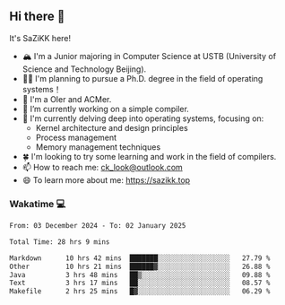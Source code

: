 ## Hi there 👋

It's SaZiKK here!

- 🏔️ I'm a Junior majoring in Computer Science  at USTB (University of Science and Technology Beijing).
- 🧑‍🎓 I'm planning to pursue a Ph.D. degree in the field of operating systems！
- 🚀 I'm a OIer and ACMer.
- 🔭 I’m currently working on a simple compiler.
- 🌱 I'm currently delving deep into operating systems, focusing on:
  - Kernel architecture and design principles
  - Process management
  - Memory management techniques
- 🍀 I'm looking to try some learning and work in the field of compilers.
- 📫 How to reach me: ck_look@outlook.com
- 😄 To learn more about me: https://sazikk.top

  
<!--
**SaZiKK/SaZiKK** is a ✨ _special_ ✨ repository because its `README.md` (this file) appears on your GitHub profile.

Here are some ideas to get you started:

- 🔭 I’m currently working on ...
- 🌱 I’m currently learning ...
- 👯 I’m looking to collaborate on ...
- 🤔 I’m looking for help with ...
- 💬 Ask me about ...
- 📫 How to reach me: ...
- 😄 Pronouns: ...
- ⚡ Fun fact: ...
-->

### Wakatime 💻

<!--START_SECTION:waka-->

```txt
From: 03 December 2024 - To: 02 January 2025

Total Time: 28 hrs 9 mins

Markdown      10 hrs 42 mins  ███████░░░░░░░░░░░░░░░░░░   27.79 %
Other         10 hrs 21 mins  ██████▓░░░░░░░░░░░░░░░░░░   26.88 %
Java          3 hrs 48 mins   ██▒░░░░░░░░░░░░░░░░░░░░░░   09.88 %
Text          3 hrs 17 mins   ██░░░░░░░░░░░░░░░░░░░░░░░   08.57 %
Makefile      2 hrs 25 mins   █▓░░░░░░░░░░░░░░░░░░░░░░░   06.29 %
```

<!--END_SECTION:waka-->
